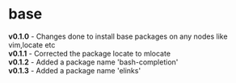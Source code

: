 # base

**v0.1.0**	- Changes done to install base packages on any nodes like vim,locate etc<br />
**v0.1.1**	- Corrected the package locate to mlocate<br />
**v0.1.2**	- Added a package name 'bash-completion'<br />
**v0.1.3**	- Added a package name 'elinks'<br />

